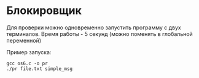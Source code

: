 # Блокировщик

Для проверки можно одновременно запустить программу с двух терминалов. Время работы - 5 секунд (можно поменять в глобальной переменной)

Пример запуска: 
```
gcc os6.c -o pr
./pr file.txt simple_msg
```
